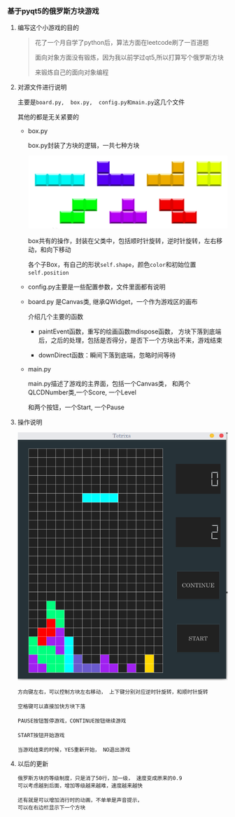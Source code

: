 ### 基于pyqt5的俄罗斯方块游戏

1. 编写这个小游戏的目的

   > 花了一个月自学了python后，算法方面在leetcode刷了一百道题
   >
   > 面向对象方面没有锻炼，因为我以前学过qt5,所以打算写个俄罗斯方块
   >
   > 来锻炼自己的面向对象编程

2. 对源文件进行说明

   主要是``board.py,  box.py,  config.py和main.py``这几个文件

   其他的都是无关紧要的

   - box.py

     box.py封装了方块的逻辑，一共七种方块

     ![](https://raw.githubusercontent.com/zyxdSTU/Tetrixs/master/block.png)

     box共有的操作，封装在父类中，包括顺时针旋转，逆时针旋转，左右移动，和向下移动

     各个子Box，有自己的形状``self.shape``，颜色``color``和初始位置``self.position``

   - config.py主要是一些配置参数，文件里面都有说明

   - board.py 是Canvas类, 继承QWidget，一个作为游戏区的画布

     介绍几个主要的函数

     - paintEvent函数，重写的绘画函数mdispose函数， 方块下落到底端后，之后的处理，包括是否得分，是否下一个方块出不来，游戏结束

     - downDirect函数：瞬间下落到底端，忽略时间等待

   - main.py

     main.py描述了游戏的主界面，包括一个Canvas类， 和两个QLCDNumber类,一个Score, 一个Level

     和两个按钮，一个Start, 一个Pause

3. 操作说明

   ![](https://github.com/zyxdSTU/Tetrixs/raw/master/Tetrixs.png)

   ```
   方向键左右，可以控制方块左右移动， 上下键分别对应逆时针旋转，和顺时针旋转
   
   空格键可以直接加快方块下落
   
   PAUSE按钮暂停游戏，CONTINUE按钮继续游戏
   
   START按钮开始游戏
   
   当游戏结束的时候，YES重新开始， NO退出游戏
   ```

4. 以后的更新

   ```
   俄罗斯方块的等级制度，只是消了50行，加一级， 速度变成原来的0.9
   可以考虑越到后面，增加等级越来越难，速度越来越快
      
   还有就是可以增加消行时的动画，不单单是声音提示，
   可以在右边栏显示下一个方块
   ```





